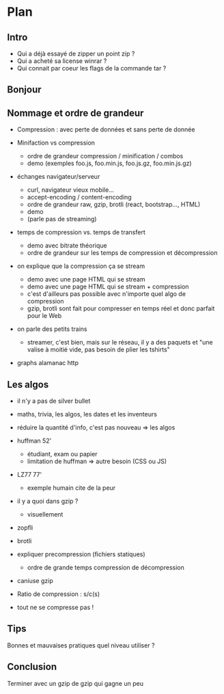 # Plan

## Intro

* Qui a déjà essayé de zipper un point zip ?
* Qui a acheté sa license winrar ?
* Qui connait par coeur les flags de la commande tar ?

## Bonjour



## Nommage et ordre de grandeur

* Compression : avec perte de données et sans perte de donnée
* Minifaction vs compression
  * ordre de grandeur compression / minification / combos
  * demo (exemples foo.js, foo.min.js, foo.js.gz, foo.min.js.gz)
* échanges navigateur/serveur
  * curl, navigateur vieux mobile...
  * accept-encoding / content-encoding
  * ordre de grandeur raw, gzip, brotli (react, bootstrap..., HTML)
  * demo
  * (parle pas de streaming)
* temps de compression vs. temps de transfert
  * demo avec bitrate théorique
  * ordre de grandeur sur les temps de compression et décompression
* on explique que la compression ça se stream
  * demo avec une page HTML qui se stream
  * demo avec une page HTML qui se stream + compression
  * c'est d'ailleurs pas possible avec n'importe quel algo de compression
  * gzip, brotli sont fait pour compresser en temps réel et donc parfait pour le Web
* on parle des petits trains
  * streamer, c'est bien, mais sur le réseau, il y a des paquets et "une valise à moitié vide, pas besoin de plier les tshirts" 

* graphs alamanac http

## Les algos

* il n'y a pas de silver bullet

* maths, trivia, les algos, les dates et les inventeurs
* réduire la quantité d'info, c'est pas nouveau => les algos
* huffman 52'
  * étudiant, exam ou papier
  * limitation de huffman => autre besoin (CSS ou JS)
* LZ77 77'
  * exemple humain cite de la peur
* il y a quoi dans gzip ?
  * visuellement
* zopfli
* brotli
* expliquer precompression (fichiers statiques)
  * ordre de grande temps compression de décompression

* caniuse gzip

* Ratio de compression : s/c(s)
* tout ne se compresse pas !

## Tips

Bonnes et mauvaises pratiques
quel niveau utiliser ?

## Conclusion

Terminer avec un gzip de gzip qui gagne un peu
